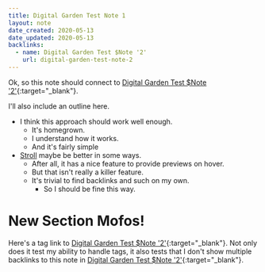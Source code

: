 ```yaml
---
title: Digital Garden Test Note 1
layout: note
date_created: 2020-05-13
date_updated: 2020-05-13
backlinks:
  - name: Digital Garden Test $Note '2'
    url: digital-garden-test-note-2
---
```




Ok, so this note should connect to [Digital Garden Test $Note '2'](digital-garden-test-note-2){:target="_blank"}.

I'll also include an outline here. 

- I think this approach should work well enough.
    - It's homegrown.
    - I understand how it works.
    - And it's fairly simple
- [Stroll](https://giffmex.org/stroll/stroll.html) maybe be better in some ways.
    - After all, it has a nice feature to provide previews on hover.
    - But that isn't really a killer feature.
    - It's trivial to find backlinks and such on my own.
        - So I should be fine this way.

# New Section Mofos!

Here's a tag link to [Digital Garden Test $Note '2'](digital-garden-test-note-2){:target="_blank"}. Not only does it test my ability to handle tags, it also tests that I don't show multiple backlinks to this note in [Digital Garden Test $Note '2'](digital-garden-test-note-2){:target="_blank"}.


